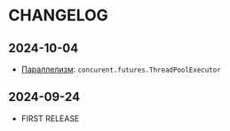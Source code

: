 # CHANGELOG

## 2024-10-04

- [Параллелизм](06_Параллелизм.md): `concurent.futures.ThreadPoolExecutor` 

## 2024-09-24

- FIRST RELEASE